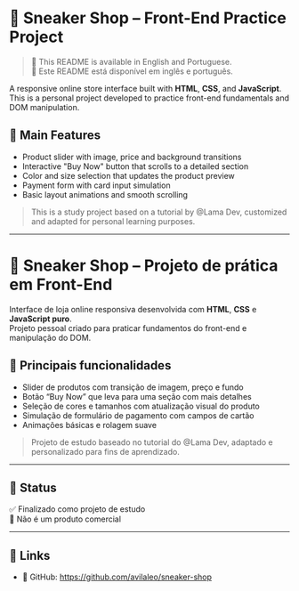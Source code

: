 # 👟 Sneaker Shop – Front-End Practice Project

> 📄 This README is available in English and Portuguese.  
> 📄 Este README está disponível em inglês e português.

A responsive online store interface built with **HTML**, **CSS**, and **JavaScript**.  
This is a personal project developed to practice front-end fundamentals and DOM manipulation.

## 🔧 Main Features

- Product slider with image, price and background transitions
- Interactive "Buy Now" button that scrolls to a detailed section
- Color and size selection that updates the product preview
- Payment form with card input simulation
- Basic layout animations and smooth scrolling

> This is a study project based on a tutorial by @Lama Dev, customized and adapted for personal learning purposes.

---

# 👟 Sneaker Shop – Projeto de prática em Front-End

Interface de loja online responsiva desenvolvida com **HTML**, **CSS** e **JavaScript puro**.  
Projeto pessoal criado para praticar fundamentos do front-end e manipulação do DOM.

## 🔧 Principais funcionalidades

- Slider de produtos com transição de imagem, preço e fundo
- Botão “Buy Now” que leva para uma seção com mais detalhes
- Seleção de cores e tamanhos com atualização visual do produto
- Simulação de formulário de pagamento com campos de cartão
- Animações básicas e rolagem suave

> Projeto de estudo baseado no tutorial do @Lama Dev, adaptado e personalizado para fins de aprendizado.

---

## 📁 Status

✅ Finalizado como projeto de estudo  
🚫 Não é um produto comercial

---

## 📎 Links

- 🔗 GitHub: https://github.com/avilaleo/sneaker-shop
